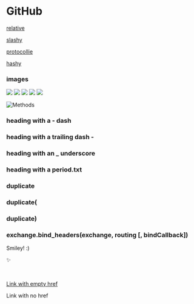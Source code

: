 # GitHub

[relative](relative/file.js)

[slashy](/slashy/poo)

[protocollie](//protocollie.com)

[hashy](#header)

### images

![](relative.png)
![](/slashy/deep.png)
![](//protocollie.com/woof.png)
![](http://insecure.com/bad.png)
![](https://secure.com/good.png)

![Methods](#methods)

### heading with a - dash

### heading with a trailing dash -

### heading with an _ underscore

### heading with a period.txt

### duplicate

### duplicate(

### duplicate)

### exchange.bind_headers(exchange, routing [, bindCallback])

Smiley! :)

:sparkles:

<img src="" id='empty-src-img'/>

<img id='no-src-img'/>

<a href="" id='empty-href-link'>Link with empty href</a>

<a id='no-href-link'>Link with no href</a>
